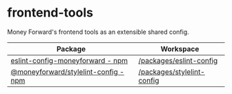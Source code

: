 # frontend-tools

Money Forward's frontend tools as an extensible shared config.

| Package                                                                                              | Workspace                                                 |
| ---------------------------------------------------------------------------------------------------- | --------------------------------------------------------- |
| [eslint-config-moneyforward - npm](https://www.npmjs.com/package/eslint-config-moneyforward)         | [/packages/eslint-config](/packages/eslint-config/)       |
| [@moneyforward/stylelint-config - npm](https://www.npmjs.com/package/@moneyforward/stylelint-config) | [/packages/stylelint-config](/packages/stylelint-config/) |
